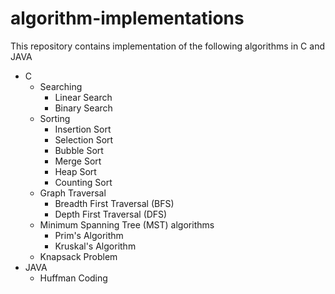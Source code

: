 # algorithm-implementations

This repository contains implementation of the following algorithms in C and JAVA

- C
  - Searching
    - Linear Search
    - Binary Search
  - Sorting
    - Insertion Sort
    - Selection Sort
    - Bubble Sort
    - Merge Sort
    - Heap Sort
    - Counting Sort
  - Graph Traversal
    - Breadth First Traversal (BFS)
    - Depth First Traversal (DFS)
  - Minimum Spanning Tree (MST) algorithms
    - Prim's Algorithm
    - Kruskal's Algorithm
  - Knapsack Problem
- JAVA
  - Huffman Coding
